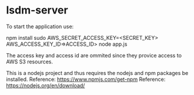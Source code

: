 # lsdm-server

To start the application use:

npm install
sudo AWS_SECRET_ACCESS_KEY=<SECRET_KEY> AWS_ACCESS_KEY_ID=>ACCESS_ID> node app.js

The access key and access id are ommited since they provice access to AWS S3 resources.

This is a nodejs project and thus requires the nodejs and npm packages be installed. 
Reference: https://www.npmjs.com/get-npm
Reference: https://nodejs.org/en/download/

